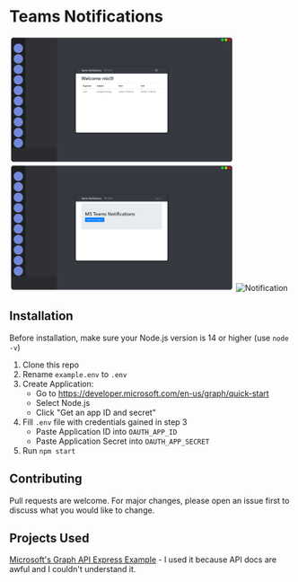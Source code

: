 # Teams Notifications

<img width="400px" alt="Calendar View" src="assets/mic0's calendar.png"></img>
<img width="400px" alt="Login Screen" src="assets/mic0's login.png"></img>
<img width="400px" alt="Notification" src="assets/mic0's notification.png"></img>

## Installation

Before installation, make sure your Node.js version is 14 or higher (use `node -v`)

1. Clone this repo
2. Rename `example.env` to `.env`
3. Create Application:
   - Go to https://developer.microsoft.com/en-us/graph/quick-start
   - Select Node.js
   - Click "Get an app ID and secret"
4. Fill `.env` file with credentials gained in step 3
   - Paste Application ID into `OAUTH_APP_ID`
   - Paste Application Secret into `OAUTH_APP_SECRET`
5. Run `npm start`

## Contributing

Pull requests are welcome. For major changes, please open an issue first to discuss what you would like to change.

## Projects Used

[Microsoft's Graph API Express Example](https://github.com/microsoftgraph/msgraph-training-nodeexpressapp) - I used it because API docs are awful and I couldn't understand it. <!-- Secret Info: Also: Their NPM packages are even worse (or I'm dumb) -->
